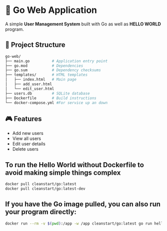 # 🚀 Go Web Application

A simple **User Management System** built with Go as well as **HELLO WORLD** program.

## 📂 Project Structure
```bash
go-web/
├── main.go          # Application entry point
├── go.mod           # Dependencies
├── go.sum           # Dependency checksums
├── templates/       # HTML templates
│   ├── index.html   # Main page
│   ├── add_user.html
│   └── edit_user.html
├── users.db         # SQLite database
├── Dockerfile       # Build instructions
└── docker-compose.yml #For service up an down
```

## 🎮 Features
- Add new users  
- View all users  
- Edit user details  
- Delete users  

## To run the Hello World without Dockerfile to avoid making simple things complex
```bash
docker pull cleanstart/go:latest
docker pull cleanstart/go:latest-dev
```

## If you  have the Go image pulled, you can also run your program directly:
```bash
docker run --rm -v $(pwd):/app -w /app cleanstart/go:latest go run hello_world.go
```
